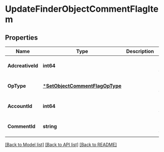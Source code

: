 # UpdateFinderObjectCommentFlagItem

## Properties
Name | Type | Description | Notes
------------ | ------------- | ------------- | -------------
**AdcreativeId** | **int64** |  | [optional] [default to null]
**OpType** | [***SetObjectCommentFlagOpType**](SetObjectCommentFlagOpType.md) |  | [optional] [default to null]
**AccountId** | **int64** |  | [optional] [default to null]
**CommentId** | **string** |  | [optional] [default to null]

[[Back to Model list]](../README.md#documentation-for-models) [[Back to API list]](../README.md#documentation-for-api-endpoints) [[Back to README]](../README.md)


